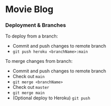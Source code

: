 # Movie Blog

### Deployment & Branches

To deploy from a branch:

- Commit and push changes to remote branch
- `git push heroku <branchName>:main`

To merge changes from branch:

- Commit and push changes to remote branch
- Check out `main`
- `git merge <branchName>`
- Check out `master`
- `git merge main`
- (Optional deploy to Heroku) `git push`
